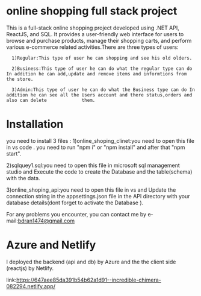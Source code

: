 # online shopping full stack project
This is a full-stack online shopping project developed using .NET API, ReactJS, and SQL. It provides a user-friendly web interface for users to browse and purchase products, manage their shopping carts, and perform various e-commerce related activities.There are three types of users:

      1)Regular:This type of user he can shopping and see his old olders.
   
      2)Business:This type of user he can do what the regular type can do In addition he can add,update and remove items and informtions from the store.
      
      3)Admin:This type of user he can do what the Business type can do In addition he can see all the Users account and there status,orders and also can delete             them. 
      
# Installation
you need to install 3 files :
1)online_shoping_clinet:you need to open this file in vs code . you need to run "npm i" or "npm install" and after that "npm start".


2)sqlquey1.sql:you need to open this file in microsoft sql management studio and Execute the code to create the Database and the table(schema) with the data.


3)online_shoping_api:you need to open this file in vs and Update the connection string in the appsettings.json file in the API directory with your database details(dont forget to activate the Database ).


For any problems you encounter, you can contact me by e-mail:bdran1474@gmail.com

# Azure and Netlify
I deployed the backend (api and db) by Azure and the the client side (reactjs) by Netlify.

link:https://647aee85da391b54b62a1d91--incredible-chimera-082294.netlify.app/





